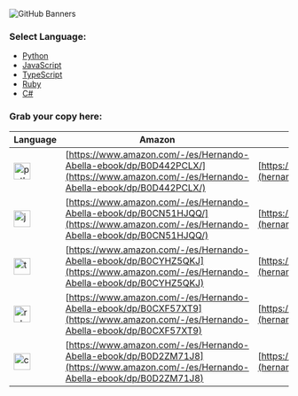 ![GitHub Banners](https://github.com/user-attachments/assets/ac85694c-779a-4d4f-ae22-3c2db82c5c81)

### Select Language:
- [Python](./python-one-liners.md)
- [JavaScript](./javascript-one-liners.md)
- [TypeScript](./typescript-one-liners.md)
- [Ruby](./ruby-one-liners.md)
- [C#](./c-sharp-one-liners.md)

### Grab your copy here:
| Language | Amazon | Gumroad |
| ----------- | ----------- | --- |
| <img src="https://github.com/user-attachments/assets/f845b136-cfe9-4f03-bd24-b22b573d0686" alt="python" width="30px"> | [https://www.amazon.com/-/es/Hernando-Abella-ebook/dp/B0D442PCLX/](https://www.amazon.com/-/es/Hernando-Abella-ebook/dp/B0D442PCLX/) | [https://hernandoabella.gumroad.com/l/oqsrp](hernandoabella.gumroad.com/l/oqsrp) | 
| <img src="https://github.com/user-attachments/assets/b3342b47-fe10-44af-9dc4-3f728bd625e5" alt="javascript" width="30px"> | [https://www.amazon.com/-/es/Hernando-Abella-ebook/dp/B0CN51HJQQ/](https://www.amazon.com/-/es/Hernando-Abella-ebook/dp/B0CN51HJQQ/) | [https://hernandoabella.gumroad.com/l/rvfsne](hernandoabella.gumroad.com/l/rvfsne) | 
| <img src="https://github.com/user-attachments/assets/db1a00cc-8bfd-44a8-82ec-31e50f8cfe81" alt="typescript" width="30px"> | [https://www.amazon.com/-/es/Hernando-Abella-ebook/dp/B0CYHZ5QKJ](https://www.amazon.com/-/es/Hernando-Abella-ebook/dp/B0CYHZ5QKJ) | [https://hernandoabella.gumroad.com/l/amuoc](hernandoabella.gumroad.com/l/amuoc)  |
| <img src="https://github.com/user-attachments/assets/3618d180-4c96-4cb2-9605-2d877cf3f25e" alt="ruby" width="30px"> | [https://www.amazon.com/-/es/Hernando-Abella-ebook/dp/B0CXF57XT9](https://www.amazon.com/-/es/Hernando-Abella-ebook/dp/B0CXF57XT9) | [https://hernandoabella.gumroad.com/l/rdfvl](hernandoabella.gumroad.com/l/rdfvl) |
| <img src="https://github.com/user-attachments/assets/8a6147a9-a73c-44e0-8203-1058df68711e" alt="c-sharp" width="30px"> | [https://www.amazon.com/-/es/Hernando-Abella-ebook/dp/B0D2ZM71J8](https://www.amazon.com/-/es/Hernando-Abella-ebook/dp/B0D2ZM71J8) | [https://hernandoabella.gumroad.com/l/rvfsne](hernandoabella.gumroad.com/l/rvfsne) | 

